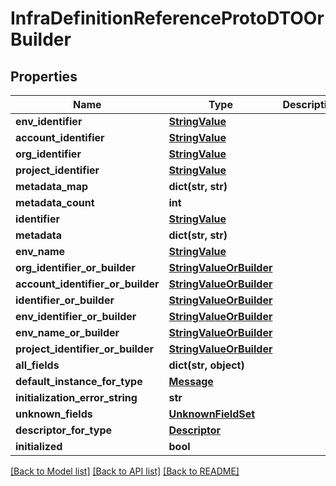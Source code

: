 # InfraDefinitionReferenceProtoDTOOrBuilder

## Properties
Name | Type | Description | Notes
------------ | ------------- | ------------- | -------------
**env_identifier** | [**StringValue**](StringValue.md) |  | [optional] 
**account_identifier** | [**StringValue**](StringValue.md) |  | [optional] 
**org_identifier** | [**StringValue**](StringValue.md) |  | [optional] 
**project_identifier** | [**StringValue**](StringValue.md) |  | [optional] 
**metadata_map** | **dict(str, str)** |  | [optional] 
**metadata_count** | **int** |  | [optional] 
**identifier** | [**StringValue**](StringValue.md) |  | [optional] 
**metadata** | **dict(str, str)** |  | [optional] 
**env_name** | [**StringValue**](StringValue.md) |  | [optional] 
**org_identifier_or_builder** | [**StringValueOrBuilder**](StringValueOrBuilder.md) |  | [optional] 
**account_identifier_or_builder** | [**StringValueOrBuilder**](StringValueOrBuilder.md) |  | [optional] 
**identifier_or_builder** | [**StringValueOrBuilder**](StringValueOrBuilder.md) |  | [optional] 
**env_identifier_or_builder** | [**StringValueOrBuilder**](StringValueOrBuilder.md) |  | [optional] 
**env_name_or_builder** | [**StringValueOrBuilder**](StringValueOrBuilder.md) |  | [optional] 
**project_identifier_or_builder** | [**StringValueOrBuilder**](StringValueOrBuilder.md) |  | [optional] 
**all_fields** | **dict(str, object)** |  | [optional] 
**default_instance_for_type** | [**Message**](Message.md) |  | [optional] 
**initialization_error_string** | **str** |  | [optional] 
**unknown_fields** | [**UnknownFieldSet**](UnknownFieldSet.md) |  | [optional] 
**descriptor_for_type** | [**Descriptor**](Descriptor.md) |  | [optional] 
**initialized** | **bool** |  | [optional] 

[[Back to Model list]](../README.md#documentation-for-models) [[Back to API list]](../README.md#documentation-for-api-endpoints) [[Back to README]](../README.md)

